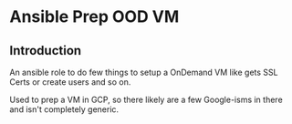 # Ansible Prep OOD VM

## Introduction

An ansible role to do few things to setup a OnDemand VM like gets SSL Certs or create
users and so on.

Used to prep a VM in GCP, so there likely are a few Google-isms in there and isn't completely
generic.
